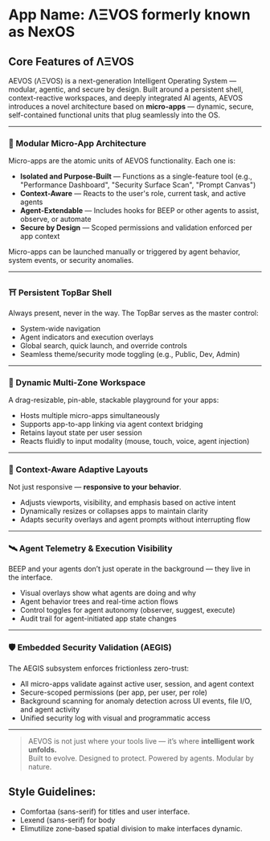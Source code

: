 # **App Name**: ΛΞVOS formerly known as NexOS

## Core Features of ΛΞVOS

AEVOS (ΛΞVOS) is a next-generation Intelligent Operating System — modular, agentic, and secure by design. Built around a persistent shell, context-reactive workspaces, and deeply integrated AI agents, AEVOS introduces a novel architecture based on **micro-apps** — dynamic, secure, self-contained functional units that plug seamlessly into the OS.

---

### 🧩 Modular Micro-App Architecture

Micro-apps are the atomic units of AEVOS functionality. Each one is:

- **Isolated and Purpose-Built** — Functions as a single-feature tool (e.g., "Performance Dashboard", "Security Surface Scan", "Prompt Canvas")
- **Context-Aware** — Reacts to the user's role, current task, and active agents
- **Agent-Extendable** — Includes hooks for BEEP or other agents to assist, observe, or automate
- **Secure by Design** — Scoped permissions and validation enforced per app context

Micro-apps can be launched manually or triggered by agent behavior, system events, or security anomalies.

---

### ⛩️ Persistent TopBar Shell

Always present, never in the way. The TopBar serves as the master control:

- System-wide navigation
- Agent indicators and execution overlays
- Global search, quick launch, and override controls
- Seamless theme/security mode toggling (e.g., Public, Dev, Admin)

---

### 🧠 Dynamic Multi-Zone Workspace

A drag-resizable, pin-able, stackable playground for your apps:

- Hosts multiple micro-apps simultaneously
- Supports app-to-app linking via agent context bridging
- Retains layout state per user session
- Reacts fluidly to input modality (mouse, touch, voice, agent injection)

---

### 🧬 Context-Aware Adaptive Layouts

Not just responsive — **responsive to your behavior**.

- Adjusts viewports, visibility, and emphasis based on active intent
- Dynamically resizes or collapses apps to maintain clarity
- Adapts security overlays and agent prompts without interrupting flow

---

### 🛰️ Agent Telemetry & Execution Visibility

BEEP and your agents don’t just operate in the background — they live in the interface.

- Visual overlays show what agents are doing and why
- Agent behavior trees and real-time action flows
- Control toggles for agent autonomy (observer, suggest, execute)
- Audit trail for agent-initiated app state changes

---

### 🛡️ Embedded Security Validation (AEGIS)

The AEGIS subsystem enforces frictionless zero-trust:

- All micro-apps validate against active user, session, and agent context
- Secure-scoped permissions (per app, per user, per role)
- Background scanning for anomaly detection across UI events, file I/O, and agent activity
- Unified security log with visual and programmatic access

---

> AEVOS is not just where your tools live — it’s where **intelligent work unfolds.**  
> Built to evolve. Designed to protect. Powered by agents. Modular by nature.

## Style Guidelines:

- Comfortaa (sans-serif) for titles and user interface.
- Lexend (sans-serif) for body
- Elimutilize zone-based spatial division to make interfaces dynamic.
